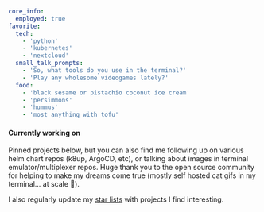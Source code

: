```yaml
core_info:
  employed: true
favorite:
  tech:
    - 'python'
    - 'kubernetes'
    - 'nextcloud'
  small_talk_prompts:
    - 'So, what tools do you use in the terminal?'
    - 'Play any wholesome videogames lately?'
  food:
    - 'black sesame or pistachio coconut ice cream'
    - 'persimmons'
    - 'hummus'
    - 'most anything with tofu'
```

#### Currently working on
Pinned projects below, but you can also find me following up on various helm chart repos (k8up, ArgoCD, etc), or talking about images in terminal emulator/multiplexer repos. Huge thank you to the open source community for helping to make my dreams come true (mostly self hosted cat gifs in my terminal... at scale 🤷).

I also regularly update my [star lists] with projects I find interesting.

[star lists]: https://github.com/jessebot?tab=stars "stars list"
